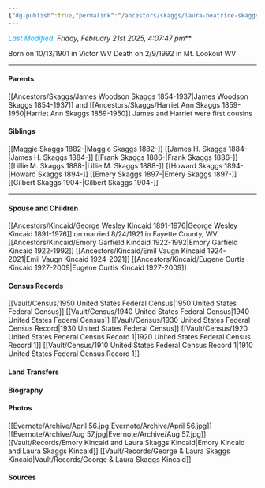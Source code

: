 ```yaml
---
{"dg-publish":true,"permalink":"/ancestors/skaggs/laura-beatrice-skaggs-1901-1992/","tags":["Laura-Skaggs"]}
---
```


*<font color="#00b0f0">Last Modified:</font> Friday, February 21st 2025, 4:07:47 pm***

Born on  10/13/1901 in Victor WV
Death on 2/9/1992 in Mt. Lookout WV

---
#### Parents

[[Ancestors/Skaggs/James Woodson Skaggs 1854-1937\|James Woodson Skaggs 1854-1937]] and [[Ancestors/Skaggs/Harriet Ann Skaggs 1859-1950\|Harriet Ann Skaggs 1859-1950]]
James and Harriet were first cousins
#### Siblings
[[Maggie Skaggs 1882-\|Maggie Skaggs 1882-]]
[[James H. Skaggs 1884-\|James H. Skaggs 1884-]]
[[Frank Skaggs 1886-\|Frank Skaggs 1886-]]
[[Lillie M. Skaggs 1888-\|Lillie M. Skaggs 1888-]]
[[Howard Skaggs 1894-\|Howard Skaggs 1894-]]
[[Emery Skaggs 1897-\|Emery Skaggs 1897-]]
[[Gilbert Skaggs 1904-\|Gilbert Skaggs 1904-]]

---
#### Spouse and Children
[[Ancestors/Kincaid/George Wesley Kincaid 1891-1976\|George Wesley Kincaid 1891-1976]] on married 8/24/1921 in Fayette County, WV.
[[Ancestors/Kincaid/Emory Garfield Kincaid 1922-1992\|Emory Garfield Kincaid 1922-1992]]
[[Ancestors/Kincaid/Emil Vaugn Kincaid 1924-2021\|Emil Vaugn Kincaid 1924-2021]]
[[Ancestors/Kincaid/Eugene Curtis Kincaid 1927-2009\|Eugene Curtis Kincaid 1927-2009]]
#### Census Records
[[Vault/Census/1950 United States Federal Census\|1950 United States Federal Census]]
[[Vault/Census/1940 United States Federal Census\|1940 United States Federal Census]]
[[Vault/Census/1930 United States Federal Census Record\|1930 United States Federal Census]]
[[Vault/Census/1920 United States Federal Census Record 1\|1920 United States Federal Census Record 1]]
[[Vault/Census/1910 United States Federal Census Record 1\|1910 United States Federal Census Record 1]]
#### Land Transfers

#### Biography

#### Photos
[[Evernote/Archive/April 56.jpg\|Evernote/Archive/April 56.jpg]]
[[Evernote/Archive/Aug 57.jpg\|Evernote/Archive/Aug 57.jpg]]
[[Vault/Records/Emory Kincaid and Laura Skaggs Kincaid\|Emory Kincaid and Laura Skaggs Kincaid]]
[[Vault/Records/George & Laura Skaggs Kincaid\|Vault/Records/George & Laura Skaggs Kincaid]]
#### Sources

